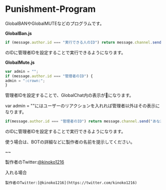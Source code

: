 # Punishment-Program
GlobalBANやGlobalMUTEなどのプログラムです。

**GlobalBan.js**
```js
if (message.author.id === "実行できる人のID") return message.channel.send("BOT管理者の使用権限がありません。");
```
のIDに管理者IDを設定することで実行できるようになります。

**GlobalMute.js**
```js
var admin = "";
if (message.author.id === "管理者のID") {
admin = ":crown:";
}
```
管理者IDを設定することで、GlobalChat内の表示が👑になります。

var admin = ""にはユーザーのリアクションを入れれば管理者以外はその表示になります。

```js
if(message.author.id === "管理者のID") return message.channel.send("あなたはBOT管理者ではありません");
```
のIDに管理者IDを設定することで実行できるようになります。

使う場合は、BOTの詳細などに製作者の名前を提示してください。

~~

製作者のTwitter:[@kinoko1216](https://twitter.com/kinoko1216)

入れる場合
```
製作者のTwitter:[@kinoko1216](https://twitter.com/kinoko1216)
```
